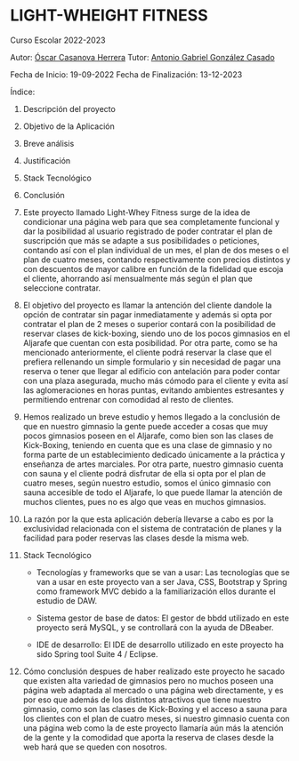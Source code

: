 # LIGHT-WHEIGHT FITNESS 

 Curso Escolar 2022-2023

 Autor: [Óscar Casanova Herrera](https://github.com/OscarCasahe/PFC_Casanova_Oscar)
 Tutor: [Antonio Gabriel González Casado](...)

 Fecha de Inicio: 19-09-2022
 Fecha de Finalización: 13-12-2023

Índice:

1. Descripción del proyecto
2. Objetivo de la Aplicación
3. Breve análisis
4. Justificación
5. Stack Tecnológico
6. Conclusión



1. Este proyecto llamado Light-Whey Fitness surge de la idea de condicionar una página web para que sea completamente funcional y dar la posibilidad al usuario registrado de poder contratar el plan de suscripción que más se adapte a sus posibilidades o peticiones, contando así con el plan individual de un mes, el plan de dos meses o el plan de cuatro meses, contando respectivamente con precios distintos y con descuentos de mayor calibre en función de la fidelidad que escoja el cliente, ahorrando así mensualmente más según el plan que seleccione contratar.
 
2. El objetivo del proyecto es llamar la antención del cliente dandole la opción de contratar sin pagar inmediatamente y además si opta por contratar el plan de 2 meses o superior contará con la posibilidad de reservar clases de kick-boxing, siendo uno de los pocos gimnasios en el Aljarafe que cuentan con esta posibilidad. Por otra parte, como se ha mencionado anteriormente, el cliente podrá reservar la clase que el prefiera rellenando un simple formulario y sin necesidad de pagar una reserva o tener que llegar al edificio con antelación para poder contar con una plaza asegurada, mucho más cómodo para el cliente y evita así las aglomeraciones en horas puntas, evitando ambientes estresantes y permitiendo entrenar con comodidad al resto de clientes.

3. Hemos realizado un breve estudio y hemos llegado a la conclusión de que en nuestro gimnasio la gente puede acceder a cosas que muy pocos gimnasios poseen en el Aljarafe, como bien son las clases de Kick-Boxing, teniendo en cuenta que es una clase de gimnasio y no forma parte de un establecimiento dedicado únicamente a la práctica y enseñanza de artes marciales. Por otra parte, nuestro gimnasio cuenta con sauna y el cliente podrá disfrutar de ella si opta por el plan de cuatro meses, según nuestro estudio, somos el único gimnasio con sauna accesible de todo el Aljarafe, lo que puede llamar la atención de muchos clientes, pues no es algo que veas en muchos gimnasios.

4. La razón por la que esta aplicación debería llevarse a cabo es por la exclusividad relacionada con el sistema de contratación de planes y la facilidad para poder reservas las clases desde la misma web.

5. Stack Tecnológico
   - Tecnologías y frameworks que se van a usar: Las tecnologías que se van a usar en este proyecto van a ser Java, CSS, Bootstrap y Spring como framework MVC debido a la familiarización ellos durante el estudio de DAW.
  
   - Sistema gestor de base de datos: El gestor de bbdd utilizado en este proyecto será MySQL, y se controllará con la ayuda de DBeaber.
  
   - IDE de desarrollo: El IDE de desarrollo utilizado en este proyecto ha sido Spring tool Suite 4 / Eclipse.

6. Cómo conclusión despues de haber realizado este proyecto he sacado que existen alta variedad de gimnasios pero no muchos poseen una página web adaptada al mercado o una página web directamente, y es por eso que además de los distintos atractivos que tiene nuestro gimnasio, como son las clases de Kick-Boxing y el acceso a sauna para los clientes con el plan de cuatro meses, si nuestro gimnasio cuenta con una página web como la de este proyecto llamaría aún más la atención de la gente y la comodidad que aporta la reserva de clases desde la web hará que se queden con nosotros.
